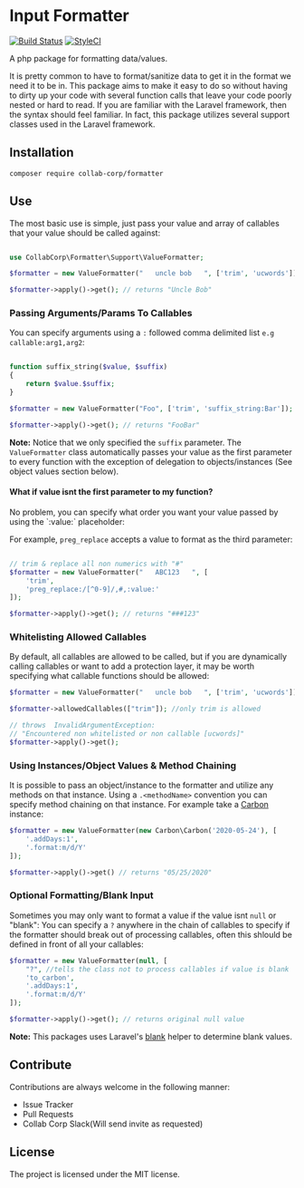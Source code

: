 # Input Formatter

[![Build Status](https://travis-ci.org/collab-corp/formatter.svg?branch=master)](https://travis-ci.org/collab-corp/formatter)
[![StyleCI](https://styleci.io/repos/119897298/shield?branch=master)](https://styleci.io/repos/119897298)

A php package for formatting data/values.

<p>
  It is pretty common to have to format/sanitize data to get it in the format we need it to be in. This package
  aims to make it easy to do so without having to dirty up your code with several function calls that leave your code poorly
  nested or hard to read. If you are familiar with
  the Laravel framework, then the syntax should feel familiar. In fact, this package utilizes several support classes used in
  the Laravel framework.
</p>


## Installation

`composer require collab-corp/formatter`


## Use

The most basic use is simple, just pass your value and array of callables that your value should be called against:


```php

use CollabCorp\Formatter\Support\ValueFormatter;

$formatter = new ValueFormatter("   uncle bob   ", ['trim', 'ucwords']);

$formatter->apply()->get(); // returns "Uncle Bob"

```

### Passing Arguments/Params To Callables

You can specify arguments using a `:` followed comma delimited list  `e.g callable:arg1,arg2`:

```php

function suffix_string($value, $suffix)
{
    return $value.$suffix;
}

$formatter = new ValueFormatter("Foo", ['trim', 'suffix_string:Bar']);

$formatter->apply()->get(); // returns "FooBar"
```

**Note:** Notice that we only specified the `suffix` parameter. The `ValueFormatter` class
automatically passes your value as the first parameter to every function with the exception of
delegation to objects/instances (See object values section below).

<h4>What if value isnt the first parameter to my function?</h4>
No problem, you can specify what order you want your value passed by using the `:value:` placeholder:

For example, `preg_replace` accepts a value to format as the third parameter:

```php

// trim & replace all non numerics with "#"
$formatter = new ValueFormatter("   ABC123   ", [
    'trim',
    'preg_replace:/[^0-9]/,#,:value:'
]);

$formatter->apply()->get(); // returns "###123"

```

### Whitelisting Allowed Callables
By default, all callables are allowed to be called, but if you are dynamically calling callables or
want to add a protection layer, it may be worth specifying what callable functions should be allowed:

```php
$formatter = new ValueFormatter("   uncle bob   ", ['trim', 'ucwords']);

$formatter->allowedCallables(["trim"]); //only trim is allowed

// throws  InvalidArgumentException:
// "Encountered non whitelisted or non callable [ucwords]"
$formatter->apply()->get();
```

### Using Instances/Object Values & Method Chaining
It is possible to pass an object/instance to the formatter and utilize any methods
on that instance. Using a `.<methodName>` convention you can specify method chaining on that
instance. For example take a [Carbon](https://carbon.nesbot.com/docs/) instance:


```php
$formatter = new ValueFormatter(new Carbon\Carbon('2020-05-24'), [
    '.addDays:1',
    '.format:m/d/Y'
]);

$formatter->apply()->get() // returns "05/25/2020"
```

### Optional Formatting/Blank Input
Sometimes you may only want to format a value if the value isnt `null` or "blank":
You can specify a `?` anywhere in the chain of callables to specify if the formatter
should break out of processing callables, often this shlould be defined in front of all
your callables:

```php
$formatter = new ValueFormatter(null, [
    "?", //tells the class not to process callables if value is blank
    'to_carbon',
    '.addDays:1',
    '.format:m/d/Y'
]);

$formatter->apply()->get(); // returns original null value

```

**Note:** This packages uses Laravel's [blank](https://laravel.com/docs/8.x/helpers#method-blank) helper to determine blank values.


## Contribute

Contributions are always welcome in the following manner:
- Issue Tracker
- Pull Requests
- Collab Corp Slack(Will send invite as requested)




License
-------

The project is licensed under the MIT license.
